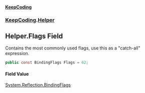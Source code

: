 #### [KeepCoding](index.md 'index')
### [KeepCoding](KeepCoding.md 'KeepCoding').[Helper](KeepCoding_Helper.md 'KeepCoding.Helper')
## Helper.Flags Field
Contains the most commonly used flags, use this as a "catch-all" expression.  
```csharp
public const BindingFlags Flags = 62;
```
#### Field Value
[System.Reflection.BindingFlags](https://docs.microsoft.com/en-us/dotnet/api/System.Reflection.BindingFlags 'System.Reflection.BindingFlags')
